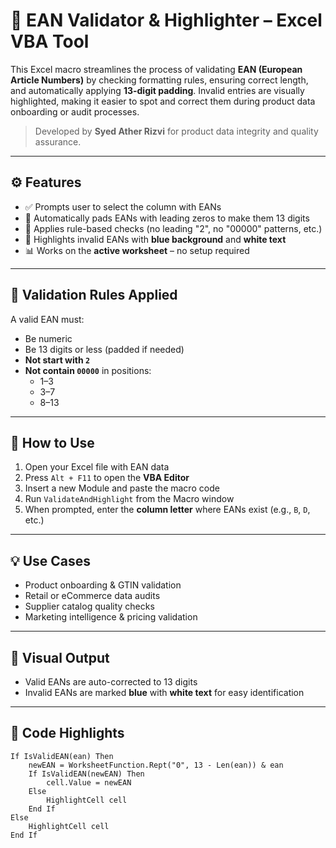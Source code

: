 # 🧾 EAN Validator & Highlighter – Excel VBA Tool

This Excel macro streamlines the process of validating **EAN (European Article Numbers)** by checking formatting rules, ensuring correct length, and automatically applying **13-digit padding**. Invalid entries are visually highlighted, making it easier to spot and correct them during product data onboarding or audit processes.

> Developed by **Syed Ather Rizvi** for product data integrity and quality assurance.

---

## ⚙️ Features

- ✅ Prompts user to select the column with EANs
- 🔢 Automatically pads EANs with leading zeros to make them 13 digits
- 🧠 Applies rule-based checks (no leading "2", no "00000" patterns, etc.)
- 🎨 Highlights invalid EANs with **blue background** and **white text**
- 📊 Works on the **active worksheet** – no setup required

---

## 🧪 Validation Rules Applied

A valid EAN must:
- Be numeric
- Be 13 digits or less (padded if needed)
- **Not start with `2`**
- **Not contain `00000`** in positions:
  - 1–3
  - 3–7
  - 8–13

---

## 🔁 How to Use

1. Open your Excel file with EAN data
2. Press `Alt + F11` to open the **VBA Editor**
3. Insert a new Module and paste the macro code
4. Run `ValidateAndHighlight` from the Macro window
5. When prompted, enter the **column letter** where EANs exist (e.g., `B`, `D`, etc.)

---

## 💡 Use Cases

- Product onboarding & GTIN validation  
- Retail or eCommerce data audits  
- Supplier catalog quality checks  
- Marketing intelligence & pricing validation  

---

## 📌 Visual Output

- Valid EANs are auto-corrected to 13 digits
- Invalid EANs are marked **blue** with **white text** for easy identification

---

## 📄 Code Highlights

```vba
If IsValidEAN(ean) Then
    newEAN = WorksheetFunction.Rept("0", 13 - Len(ean)) & ean
    If IsValidEAN(newEAN) Then
        cell.Value = newEAN
    Else
        HighlightCell cell
    End If
Else
    HighlightCell cell
End If
